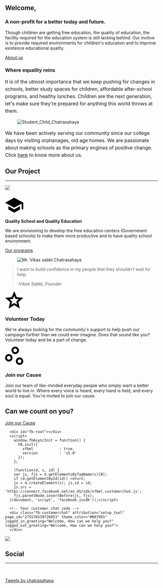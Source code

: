 <!-- wp:coblocks/hero {"fullscreen":true,"paddingSize":"small","marginTop":0,"marginBottom":0,"marginTopTablet":0,"marginBottomTablet":0,"marginTopMobile":0,"marginBottomMobile":0,"backgroundImg":"https://chatrasahaya.org/wp-content/uploads/2019/12/Home-2.jpg","backgroundOverlay":60,"backgroundColor":"tertiary","customBackgroundColor":"#f3f3f3","focalPoint":{"x":0.51,"y":0.54515625},"textColor":"tertiary","className":"alignfull mb-0 mt-0","coblocks":{"id":"02614435329"}} -->
<div class="wp-block-coblocks-hero alignfull has-text-color has-tertiary-color coblocks-hero-02614435329 mb-0 mt-0"><div class="wp-block-coblocks-hero__inner has-tertiary-background-color has-background has-background-overlay bg-cover has-background-image bg-no-repeat bg-center-center has-background-overlay-60 hero-center-left-align has-padding has-small-padding has-tertiary-background-color is-fullscreen" style="background-image:url(https://chatrasahaya.org/wp-content/uploads/2019/12/Home-2.jpg);background-position:51% 54.515625%"><div class="wp-block-coblocks-hero__content-wrapper"><div class="wp-block-coblocks-hero__content" style="max-width:560px"><!-- wp:heading {"placeholder":"Add hero heading…","textColor":"quaternary"} -->
<h2 class="wp-block-heading has-quaternary-color has-text-color">Welcome,</h2>
<!-- /wp:heading -->

<!-- wp:heading {"level":3,"placeholder":"Add hero heading…","textColor":"quaternary"} -->
<h3 class="wp-block-heading has-quaternary-color has-text-color">A non-profit for a better today and future.</h3>
<!-- /wp:heading -->

<!-- wp:paragraph {"placeholder":"Add hero content, which is typically an introductory area of a page accompanied by call to action or two.","textColor":"quaternary"} -->
<p class="has-quaternary-color has-text-color">Though children are getting free education, the quality of education, the facility required for the education system is still lacking behind. Our motive is to provide required environments for children's education and to improve existence educational quality. </p>
<!-- /wp:paragraph -->

<!-- wp:button {"backgroundColor":"primary","textColor":"quaternary","className":"is-style-fill"} -->
<div class="wp-block-button is-style-fill"><a class="wp-block-button__link has-quaternary-color has-primary-background-color has-text-color has-background wp-element-button" href="https://chatrasahaya.org/about/">About us</a></div>
<!-- /wp:button --></div></div></div></div>
<!-- /wp:coblocks/hero -->

<!-- wp:heading {"level":3} -->
<h3 class="wp-block-heading">Where equality reins</h3>
<!-- /wp:heading -->

<!-- wp:paragraph {"customFontSize":16,"lineHeight":1.5,"letterSpacing":-0.1} -->
<p class="has-custom-lineheight has-custom-letterspacing" style="line-height:1.5;letter-spacing:-0.1px;font-size:16px">It is of the utmost importance that we keep pushing for changes in schools, better study spaces for children, affordable after-school programs, and healthy lunches. Children are the next generation, let's make sure they're prepared for anything this world throws at them. </p>
<!-- /wp:paragraph -->

<!-- wp:image {"id":525,"sizeSlug":"large"} -->
<figure class="wp-block-image size-large"><img src="https://chatrasahaya.org/wp-content/uploads/2019/12/child-1024x768.jpg" alt="Student_Child_Chatrasahaya" class="wp-image-525"/></figure>
<!-- /wp:image -->

<!-- wp:paragraph {"customFontSize":16,"lineHeight":1.5,"letterSpacing":-0.1} -->
<p class="has-custom-lineheight has-custom-letterspacing" style="line-height:1.5;letter-spacing:-0.1px;font-size:16px">We have been actively serving our community since our college days by visiting orphanages, old age homes. We are passionate about making schools as the primary engines of positive change. Click <a href="https://chatrasahaya.org/about/">here</a> to know more about us.</p>
<!-- /wp:paragraph -->

<!-- wp:heading {"textAlign":"center"} -->
<h2 class="wp-block-heading has-text-align-center">Our Project</h2>
<!-- /wp:heading -->

<!-- wp:separator {"opacity":"css"} -->
<hr class="wp-block-separator has-css-opacity"/>
<!-- /wp:separator -->

<!-- wp:cover {"url":"https://chatrasahaya.org/wp-content/uploads/2019/12/image1-3.jpeg","id":295,"dimRatio":60,"overlayColor":"tertiary","align":"wide"} -->
<div class="wp-block-cover alignwide is-light"><span aria-hidden="true" class="wp-block-cover__background has-tertiary-background-color has-background-dim-60 has-background-dim"></span><img class="wp-block-cover__image-background wp-image-295" src="https://chatrasahaya.org/wp-content/uploads/2019/12/image1-3.jpeg" data-object-fit="cover"/><div class="wp-block-cover__inner-container"><!-- wp:spacer {"height":"20px"} -->
<div style="height:20px" aria-hidden="true" class="wp-block-spacer"></div>
<!-- /wp:spacer -->

<!-- wp:coblocks/icon {"icon":"school","contentAlign":"center","iconColor":"quaternary","className":"is-style-outlined"} -->
<div class="wp-block-coblocks-icon has-text-align-center is-style-outlined"><div class="wp-block-coblocks-icon__inner has-text-color has-quaternary-color" style="height:60px;width:60px"><svg viewbox="0 0 20 20" xmlns="http://www.w3.org/2000/svg" role="img" aria-hidden="true" focusable="false"><path d="m4.63589015 9.40022032v3.64467918l6.37818865 3.4806687 6.3781886-3.4806687v-3.64467918l-6.3781886 3.48066868zm6.37818865-9.2757086-10.02286786 5.46701882 10.02286786 5.46701886 8.2005282-4.47384377v6.29618337h1.8223396v-7.28935846z" transform="translate(-1 1.713379)"></path></svg></div></div>
<!-- /wp:coblocks/icon -->

<!-- wp:paragraph {"align":"center","placeholder":"Write title…","fontSize":"large"} -->
<p class="has-text-align-center has-large-font-size"><strong>Quality School and Quality Education</strong></p>
<!-- /wp:paragraph -->

<!-- wp:paragraph {"align":"center"} -->
<p class="has-text-align-center"> We are envisioning to develop the free education centers (Government based schools) to make them more productive and to have quality school environment. </p>
<!-- /wp:paragraph -->

<!-- wp:button {"backgroundColor":"primary","textColor":"quaternary","className":"is-style-fill aligncenter"} -->
<div class="wp-block-button is-style-fill aligncenter"><a class="wp-block-button__link has-quaternary-color has-primary-background-color has-text-color has-background wp-element-button" href="https://chatrasahaya.org/programs/">Our programs</a></div>
<!-- /wp:button --></div></div>
<!-- /wp:cover -->

<!-- wp:media-text {"align":"wide","mediaId":732,"mediaType":"image","verticalAlignment":"center","backgroundColor":"quaternary","className":"alignwide has-background"} -->
<div class="wp-block-media-text alignwide is-stacked-on-mobile is-vertically-aligned-center has-background has-quaternary-background-color"><figure class="wp-block-media-text__media"><img src="https://chatrasahaya.org/wp-content/uploads/2019/12/Mr.-Vikas_Sabbi_Chatrasahaya_Main-1024x907.jpg" alt="Mr. Vikas sabbi Chatrasahaya" class="wp-image-732 size-full"/></figure><div class="wp-block-media-text__content"><!-- wp:quote {"align":"left"} -->
<blockquote class="wp-block-quote has-text-align-left"><!-- wp:paragraph -->
<p>I want to build confidence in my people that they shouldn't wait for help.</p>
<!-- /wp:paragraph --><cite>-Vikas Sabbi, Founder</cite></blockquote>
<!-- /wp:quote -->

<!-- wp:paragraph -->
<p></p>
<!-- /wp:paragraph --></div></div>
<!-- /wp:media-text -->

<!-- wp:coblocks/features {"marginTop":0,"marginBottom":0,"marginTopTablet":0,"marginBottomTablet":0,"marginTopMobile":0,"marginBottomMobile":0,"gutter":"large","contentAlign":"left","className":"alignwide mb-0","coblocks":{"id":"7142041440"}} -->
<div class="wp-block-coblocks-features coblocks-features-7142041440 alignwide mb-0"><div class="wp-block-coblocks-features__inner has-columns has-2-columns has-responsive-columns has-large-gutter has-left-content">
<!-- wp:coblocks/feature {"coblocks":{"id":"71420414465"}} -->
<div class="wp-block-coblocks-feature coblocks-feature-71420414465"><div class="wp-block-coblocks-feature__inner has-no-padding">
<!-- wp:coblocks/icon {"icon":"star","hasContentAlign":false,"iconColor":"primary"} -->
<div class="wp-block-coblocks-icon"><div class="wp-block-coblocks-icon__inner has-text-color has-primary-color" style="height:60px;width:60px"><svg viewbox="0 0 20 20" xmlns="http://www.w3.org/2000/svg" role="img" aria-hidden="true" focusable="false"><path d="m10.0268555 5.68859375.97 2.29.47 1.11 1.2.1 2.47.21-1.88 1.62999995-.91.79.27 1.18.56 2.41-2.12-1.28-1.03-.64-1.03000003.62-2.12 1.28.56-2.41.27-1.18-.91-.79-1.88-1.62999995 2.47-.21 1.2-.1.47-1.11zm0-5.13-2.81000003 6.63-7.19.61 5.46 4.72999995-1.64 7.03 6.18000003-3.73 6.18 3.73-1.64-7.03 5.46-4.72999995-7.19-.61z"></path></svg></div></div>
<!-- /wp:coblocks/icon -->
<!-- wp:heading {"level":3,"placeholder":"Add feature title..."} -->
<h3>Volunteer Today</h3>
<!-- /wp:heading -->
<!-- wp:paragraph {"placeholder":"Add feature content"} -->
<p>We're always looking for the community's support to help push our campaign further than we could ever imagine. Does that sound like you? Volunteer today and be a part of change.</p>
<!-- /wp:paragraph -->
</div></div>
<!-- /wp:coblocks/feature -->
<!-- wp:coblocks/feature {"coblocks":{"id":"71420414472"}} -->
<div class="wp-block-coblocks-feature coblocks-feature-71420414472"><div class="wp-block-coblocks-feature__inner has-no-padding">
<!-- wp:coblocks/icon {"icon":"scatter_plot","hasContentAlign":false,"iconColor":"primary"} -->
<div class="wp-block-coblocks-icon"><div class="wp-block-coblocks-icon__inner has-text-color has-primary-color" style="height:60px;width:60px"><svg viewbox="0 0 20 20" xmlns="http://www.w3.org/2000/svg" role="img" aria-hidden="true" focusable="false"><path d="m4.08163265 16.3265306c-2.25510204 0-4.08163265-1.8265306-4.08163265-4.0816326 0-2.25510208 1.82653061-4.08163269 4.08163265-4.08163269s4.08163266 1.82653061 4.08163266 4.08163269c0 2.255102-1.82653062 4.0816326-4.08163266 4.0816326zm0-6.122449c-1.12244898 0-2.04081632.9183674-2.04081632 2.0408164 0 1.1224489.91836734 2.0408163 2.04081632 2.0408163s2.04081633-.9183674 2.04081633-2.0408163c0-1.122449-.91836735-2.0408164-2.04081633-2.0408164zm7.08163265-2.04081629c-2.25510203 0-4.08163265-1.82653062-4.08163265-4.08163266s1.82653062-4.08163265 4.08163265-4.08163265c2.255102 0 4.0816327 1.82653061 4.0816327 4.08163265s-1.8265307 4.08163266-4.0816327 4.08163266zm0-6.12244898c-1.122449 0-2.04081632.91836734-2.04081632 2.04081632s.91836732 2.04081633 2.04081632 2.04081633 2.0408163-.91836735 2.0408163-2.04081633-.9183673-2.04081632-2.0408163-2.04081632zm4.7142857 17.95918367c-2.255102 0-4.0816326-1.8265306-4.0816326-4.0816327 0-2.255102 1.8265306-4.0816326 4.0816326-4.0816326 2.2551021 0 4.0816327 1.8265306 4.0816327 4.0816326 0 2.2551021-1.8265306 4.0816327-4.0816327 4.0816327zm0-6.122449c-1.122449 0-2.0408163.9183674-2.0408163 2.0408163 0 1.122449.9183673 2.0408164 2.0408163 2.0408164s2.0408163-.9183674 2.0408163-2.0408164c0-1.1224489-.9183673-2.0408163-2.0408163-2.0408163z"></path></svg></div></div>
<!-- /wp:coblocks/icon -->
<!-- wp:heading {"level":3,"placeholder":"Add feature title..."} -->
<h3>Join our Cause</h3>
<!-- /wp:heading -->
<!-- wp:paragraph {"placeholder":"Add feature content"} -->
<p>Join our team of like-minded everyday people who simply want a better world to live in. Where every voice is heard, every hand is held, and every soul is equal. You're invited to join our cause.</p>
<!-- /wp:paragraph -->
</div></div>
<!-- /wp:coblocks/feature -->
</div></div>
<!-- /wp:coblocks/features -->

<!-- wp:heading {"textAlign":"center"} -->
<h2 class="wp-block-heading has-text-align-center">Can we count on you?</h2>
<!-- /wp:heading -->

<!-- wp:button {"backgroundColor":"primary","className":"aligncenter"} -->
<div class="wp-block-button aligncenter"><a class="wp-block-button__link has-primary-background-color has-background wp-element-button" href="https://chatrasahaya.org/join-us/">Join our Cause</a></div>
<!-- /wp:button -->

<!-- wp:html -->
<!-- Load Facebook SDK for JavaScript -->
      <div id="fb-root"></div>
      <script>
        window.fbAsyncInit = function() {
          FB.init({
            xfbml            : true,
            version          : 'v5.0'
          });
        };

        (function(d, s, id) {
        var js, fjs = d.getElementsByTagName(s)[0];
        if (d.getElementById(id)) return;
        js = d.createElement(s); js.id = id;
        js.src = 'https://connect.facebook.net/en_US/sdk/xfbml.customerchat.js';
        fjs.parentNode.insertBefore(js, fjs);
      }(document, 'script', 'facebook-jssdk'));</script>

      <!-- Your customer chat code -->
      <div class="fb-customerchat" attribution="setup_tool" page_id="275576539726053" theme_color="#0079b5" logged_in_greeting="Welcome, How can we help you?" logged_out_greeting="Welcome, How can we help you?">
      </div>
<!-- /wp:html -->

<!-- wp:cover {"url":"https://chatrasahaya.org/wp-content/uploads/2019/12/Social_Chatrasahaya.jpg","id":742,"dimRatio":60,"overlayColor":"tertiary","focalPoint":{"x":0.255,"y":1},"minHeight":500,"align":"full","className":"is-style-default","noBottomMargin":true,"noTopMargin":true} -->
<div class="wp-block-cover alignfull is-light is-style-default mb-0 mt-0" style="min-height:500px"><span aria-hidden="true" class="wp-block-cover__background has-tertiary-background-color has-background-dim-60 has-background-dim"></span><img class="wp-block-cover__image-background wp-image-742" src="https://chatrasahaya.org/wp-content/uploads/2019/12/Social_Chatrasahaya.jpg" style="object-position:26% 100%" data-object-fit="cover" data-object-position="26% 100%"/><div class="wp-block-cover__inner-container"><!-- wp:heading {"textAlign":"center"} -->
<h2 class="wp-block-heading has-text-align-center">Social</h2>
<!-- /wp:heading -->

<!-- wp:separator {"opacity":"css"} -->
<hr class="wp-block-separator has-css-opacity"/>
<!-- /wp:separator -->

<!-- wp:spacer {"height":"20px"} -->
<div style="height:20px" aria-hidden="true" class="wp-block-spacer"></div>
<!-- /wp:spacer -->

<!-- wp:html -->
<a class="twitter-timeline" data-height="500" data-theme="loght" href="https://twitter.com/chatrasahaya?ref_src=twsrc%5Etfw">Tweets by chatrasahaya</a> <script async="" src="https://platform.twitter.com/widgets.js" charset="utf-8"></script>
<!-- /wp:html --></div></div>
<!-- /wp:cover -->
